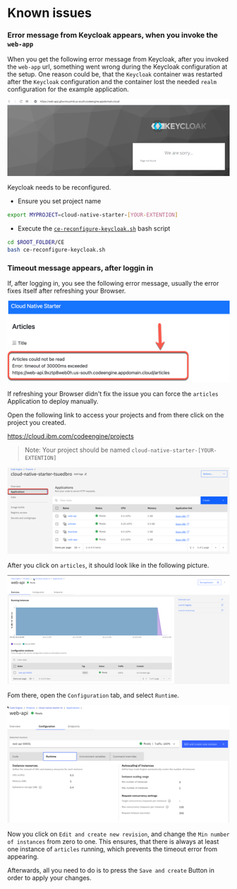 # Known issues
### Error message from Keycloak  appears, when you invoke the `web-app`

When you get the following error message from Keycloak, after you invoked the `web-app` url, something went wrong during the Keycloak configuration at the setup. One reason could be, that the `Keycloak` container was restarted after the `Keycloak` configuration and the container lost the needed `realm` configuration for the example application.
 
![](images/issue-01.png)

Keycloak needs to be reconfigured.

* Ensure you set project name

```sh
export MYPROJECT=cloud-native-starter-[YOUR-EXTENTION]
```

* Execute the [`ce-reconfigure-keycloak.sh`](https://github.com/ibm/ce-cns/blob/master/CE/ce-reconfigure-keycloak.sh) bash script

```sh
cd $ROOT_FOLDER/CE
bash ce-reconfigure-keycloak.sh
```
### Timeout message appears, after loggin in 

If, after logging in, you see the following error message, usually the error fixes itself after refreshing your Browser.

![](images/cns-ce-example-application-03.png)

If refreshing your Browser didn't fix the issue you can force the `articles` Application to deploy manually.

Open the following link to access your projects and from there click on the project you created.

https://cloud.ibm.com/codeengine/projects
 
> Note: Your project should be named `cloud-native-starter-[YOUR-EXTENTION]`

![](images/cns-ce-inspect-project-02.png)

After you click on `articles`, it should look like in the following picture.

![](images/cns-ce-inspect-project-update-01.png)

Fom there, open the `Configuration` tab, and select `Runtime`.

![](images/cns-ce-inspect-project-update-03.png)

Now you click on `Edit and create new revision`, and change the `Min number of instances` from zero to one. This ensures, that there is always at least one instance of `articles` running, which prevents the timeout error from appearing.

Afterwards, all you need to do is to press the `Save and create` Button in order to apply your changes.

